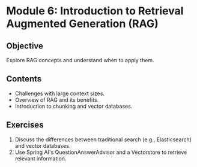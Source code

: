 # Module 6: Introduction to Retrieval Augmented Generation (RAG)

## Objective
Explore RAG concepts and understand when to apply them.

## Contents
- Challenges with large context sizes.
- Overview of RAG and its benefits.
- Introduction to chunking and vector databases.

## Exercises
1. Discuss the differences between traditional search (e.g., Elasticsearch) and vector databases.
2. Use Spring AI's QuestionAnswerAdvisor and a Vectorstore to retrieve relevant information.
